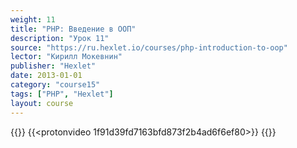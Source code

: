 ```yaml
---
weight: 11
title: "PHP: Введение в ООП"
description: "Урок 11"
source: "https://ru.hexlet.io/courses/php-introduction-to-oop"
lector: "Кирилл Мокевнин"
publisher: "Hexlet"
date: 2013-01-01
category: "course15"
tags: ["PHP", "Hexlet"]
layout: course
---
```

{{<players>}}
    {{<protonvideo 1f91d39fd7163bfd873f2b4ad6f6ef80>}}
{{</players>}}
